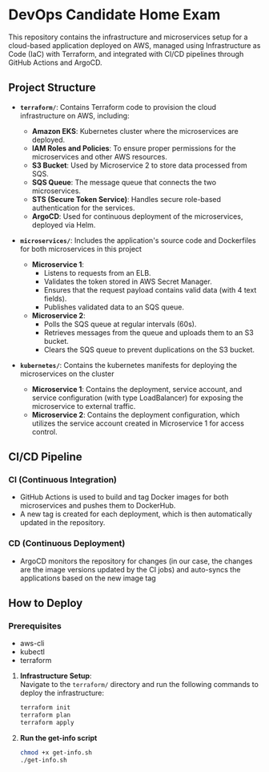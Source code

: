 # DevOps Candidate Home Exam

This repository contains the infrastructure and microservices setup for a cloud-based application deployed on AWS, managed using Infrastructure as Code (IaC) with Terraform, and integrated with CI/CD pipelines through GitHub Actions and ArgoCD.

## Project Structure

- **`terraform/`**: Contains Terraform code to provision the cloud infrastructure on AWS, including:
  - **Amazon EKS**: Kubernetes cluster where the microservices are deployed.
  - **IAM Roles and Policies**: To ensure proper permissions for the microservices and other AWS resources.
  - **S3 Bucket**: Used by Microservice 2 to store data processed from SQS.
  - **SQS Queue**: The message queue that connects the two microservices.
  - **STS (Secure Token Service)**: Handles secure role-based authentication for the services.
  - **ArgoCD**: Used for continuous deployment of the microservices, deployed via Helm.

- **`microservices/`**: Includes the application's source code and Dockerfiles for both microservices in this project
  - **Microservice 1**:
    - Listens to requests from an ELB.
    - Validates the token stored in AWS Secret Manager.
    - Ensures that the request payload contains valid data (with 4 text fields).
    - Publishes validated data to an SQS queue.
  - **Microservice 2**:
    - Polls the SQS queue at regular intervals (60s).
    - Retrieves messages from the queue and uploads them to an S3 bucket.
    - Clears the SQS queue to prevent duplications on the S3 bucket.

 
- **`kubernetes/`**: Contains the kubernetes manifests for deploying the microservices on the cluster
  - **Microservice 1**: Contains the deployment, service account, and service configuration (with type LoadBalancer) for exposing the microservice to external traffic.
  - **Microservice 2**: Contains the deployment configuration, which utilizes the service account created in Microservice 1 for access control.

## CI/CD Pipeline

### CI (Continuous Integration)
- GitHub Actions is used to build and tag Docker images for both microservices and pushes them to DockerHub.
- A new tag is created for each deployment, which is then automatically updated in the repository.

### CD (Continuous Deployment)
- ArgoCD monitors the repository for changes (in our case, the changes are the image versions updated by the CI jobs) and auto-syncs the applications based on the new image tag

## How to Deploy

### Prerequisites
- aws-cli
- kubectl
- terraform

1. **Infrastructure Setup**:  
   Navigate to the `terraform/` directory and run the following commands to deploy the infrastructure:
   ```bash
   terraform init
   terraform plan
   terraform apply

2. **Run the get-info script**
   ```bash
   chmod +x get-info.sh
   ./get-info.sh
  
